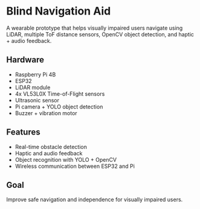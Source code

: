 # Blind Navigation Aid

A wearable prototype that helps visually impaired users navigate using LiDAR, multiple ToF distance sensors, OpenCV object detection, and haptic + audio feedback.

## Hardware
- Raspberry Pi 4B
- ESP32
- LiDAR module
- 4x VL53L0X Time-of-Flight sensors
- Ultrasonic sensor
- Pi camera + YOLO object detection
- Buzzer + vibration motor

## Features
- Real-time obstacle detection
- Haptic and audio feedback
- Object recognition with YOLO + OpenCV
- Wireless communication between ESP32 and Pi

## Goal
Improve safe navigation and independence for visually impaired users.
